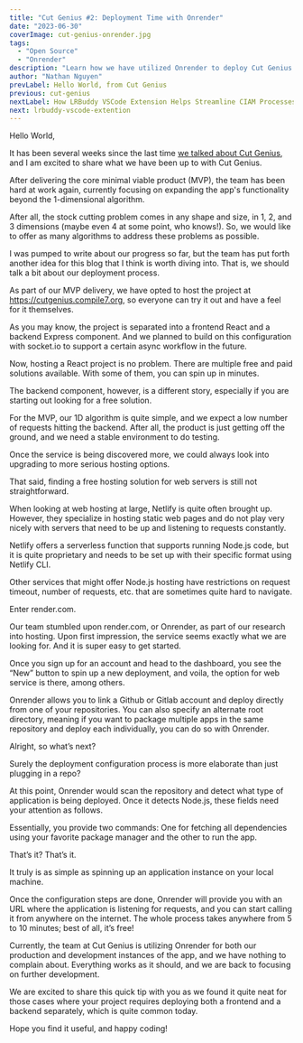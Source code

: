 ```yaml
---
title: "Cut Genius #2: Deployment Time with Onrender"
date: "2023-06-30"
coverImage: cut-genius-onrender.jpg
tags:
  - "Open Source"
  - "Onrender"
description: "Learn how we have utilized Onrender to deploy Cut Genius without cost."
author: "Nathan Nguyen"
prevLabel: Hello World, from Cut Genius 
previous: cut-genius
nextLabel: How LRBuddy VSCode Extension Helps Streamline CIAM Processes
next: lrbuddy-vscode-extention
---
```


Hello World,

It has been several weeks since the last time [we talked about Cut Genius](https://compile7.org/decompile/cut-genius/), and I am excited to share what we have been up to with Cut Genius.

After delivering the core minimal viable product (MVP), the team has been hard at work again, currently focusing on expanding the app's functionality beyond the 1-dimensional algorithm.

After all, the stock cutting problem comes in any shape and size, in 1, 2, and 3 dimensions (maybe even 4 at some point, who knows!). So, we would like to offer as many algorithms to address these problems as possible.

I was pumped to write about our progress so far, but the team has put forth another idea for this blog that I think is worth diving into. That is, we should talk a bit about our deployment process. 

As part of our MVP delivery, we have opted to host the project at https://cutgenius.compile7.org, so everyone can try it out and have a feel for it themselves.

As you may know, the project is separated into a frontend React and a backend Express component. And we planned to build on this configuration with socket.io to support a certain async workflow in the future.

Now, hosting a React project is no problem. There are multiple free and paid solutions available. With some of them, you can spin up in minutes.

The backend component, however, is a different story, especially if you are starting out looking for a free solution.

For the MVP, our 1D algorithm is quite simple, and we expect a low number of requests hitting the backend. After all, the product is just getting off the ground, and we need a stable environment to do testing.

Once the service is being discovered more, we could always look into upgrading to more serious hosting options.

That said, finding a free hosting solution for web servers is still not straightforward.

When looking at web hosting at large, Netlify is quite often brought up. However, they specialize in hosting static web pages and do not play very nicely with servers that need to be up and listening to requests constantly.

Netlify offers a serverless function that supports running Node.js code, but it is quite proprietary and needs to be set up with their specific format using Netlify CLI.

Other services that might offer Node.js hosting have restrictions on request timeout, number of requests, etc. that are sometimes quite hard to navigate.

Enter render.com.

Our team stumbled upon render.com, or Onrender, as part of our research into hosting. Upon first impression, the service seems exactly what we are looking for. And it is super easy to get started.

Once you sign up for an account and head to the dashboard, you see the “New” button to spin up a new deployment, and voila, the option for web service is there, among others.

Onrender allows you to link a Github or Gitlab account and deploy directly from one of your repositories. You can also specify an alternate root directory, meaning if you want to package multiple apps in the same repository and deploy each individually, you can do so with Onrender.

Alright, so what’s next?

Surely the deployment configuration process is more elaborate than just plugging in a repo?

At this point, Onrender would scan the repository and detect what type of application is being deployed. Once it detects Node.js, these fields need your attention as follows.

Essentially, you provide two commands: One for fetching all dependencies using your favorite package manager and the other to run the app.

That’s it? That’s it.

It truly is as simple as spinning up an application instance on your local machine.

Once the configuration steps are done, Onrender will provide you with an URL where the application is listening for requests, and you can start calling it from anywhere on the internet. The whole process takes anywhere from 5 to 10 minutes; best of all, it’s free!

Currently, the team at Cut Genius is utilizing Onrender for both our production and development instances of the app, and we have nothing to complain about. Everything works as it should, and we are back to focusing on further development.

We are excited to share this quick tip with you as we found it quite neat for those cases where your project requires deploying both a frontend and a backend separately, which is quite common today.

Hope you find it useful, and happy coding!